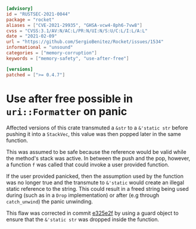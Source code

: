 ```toml
[advisory]
id = "RUSTSEC-2021-0044"
package = "rocket"
aliases = ["CVE-2021-29935", "GHSA-vcw4-8ph6-7vw8"]
cvss = "CVSS:3.1/AV:N/AC:L/PR:N/UI:N/S:U/C:L/I:L/A:L"
date = "2021-02-09"
url = "https://github.com/SergioBenitez/Rocket/issues/1534"
informational = "unsound"
categories = ["memory-corruption"]
keywords = ["memory-safety", "use-after-free"]

[versions]
patched = [">= 0.4.7"]
```

# Use after free possible in `uri::Formatter` on panic

Affected versions of this crate transmuted a `&str` to a `&'static str` before
pushing it into a `StackVec`, this value was then popped later in the same
function.

This was assumed to be safe because the reference would be valid while the
method's stack was active. In between the push and the pop, however, a function
`f` was called that could invoke a user provided function.

If the user provided panicked, then the assumption used by the function was no
longer true and the transmute to `&'static` would create an illegal static
reference to the string. This could result in a freed string being used during
(such as in a `Drop` implementation) or after (e.g through `catch_unwind`) the
panic unwinding.

This flaw was corrected in commit [e325e2f](https://github.com/SergioBenitez/Rocket/commit/e325e2fce4d9f9f392761e9fb58b418a48cef8bb)
by using a guard object to ensure that the `&'static str` was dropped inside
the function.

